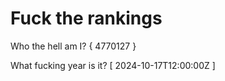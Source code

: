 # Fuck the rankings

Who the hell am I?
{ 4770127 }

What fucking year is it?
[ 2024-10-17T12:00:00Z ]
